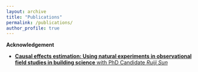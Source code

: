 ```yaml
---
layout: archive
title: "Publications"
permalink: /publications/
author_profile: true
---
```


**Acknowledgement**
- [**Causal effects estimation: Using natural experiments in observational field studies in building science** with PhD Candidate *Ruiji Sun*](https://minjaeseo6603.github.io/files/rdd_paper.pdf)
